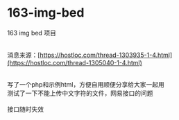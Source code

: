 # 163-img-bed
163 img bed 项目</br></br>

消息来源：[https://hostloc.com/thread-1303935-1-4.html](https://hostloc.com/thread-1305040-1-4.html)</br></br>

写了一个php和示例html，方便自用顺便分享给大家一起用</br>
测试了一下不能上传中文字符的文件，网易接口的问题</br></br>
接口随时失效
